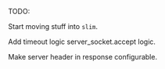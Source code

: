 TODO:

Start moving stuff into `slim`.

Add timeout logic server_socket.accept logic.

Make server header in response configurable.
